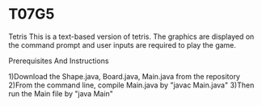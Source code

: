# T07G5
Tetris
  This is a text-based version of tetris. The graphics are displayed on the command prompt and user inputs are required to play the game.
  

Prerequisites And Instructions

  1)Download the Shape.java, Board.java, Main.java from the repository
  2)From the command line, compile Main.java by "javac Main.java"
  3)Then run the Main file by "java Main"
  
  
